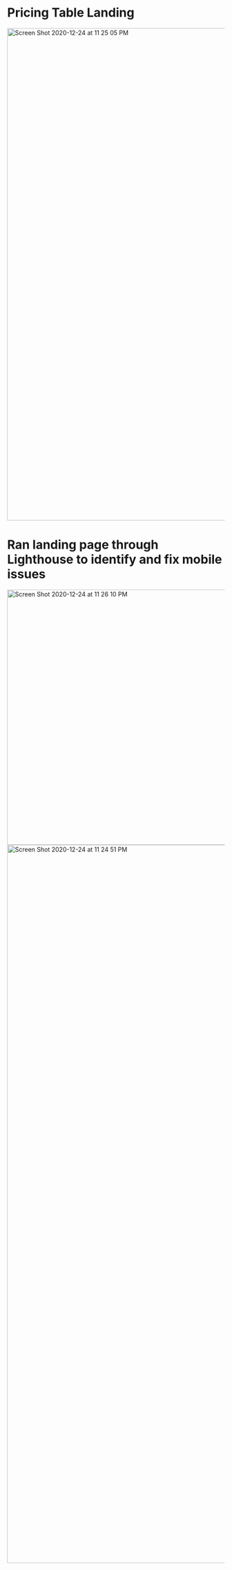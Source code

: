 # Pricing Table Landing

<img width="1140" alt="Screen Shot 2020-12-24 at 11 25 05 PM" src="https://user-images.githubusercontent.com/29877236/103119051-a4ff2280-463f-11eb-8fb2-8abb5de716ff.png">

# Ran landing page through Lighthouse to identify and fix mobile issues 

<img width="591" alt="Screen Shot 2020-12-24 at 11 26 10 PM" src="https://user-images.githubusercontent.com/29877236/103119056-a92b4000-463f-11eb-9165-a0d2ea9b28e7.png">



<img width="1663" alt="Screen Shot 2020-12-24 at 11 24 51 PM" src="https://user-images.githubusercontent.com/29877236/103119064-b21c1180-463f-11eb-9838-bc3b5ea90832.png">
